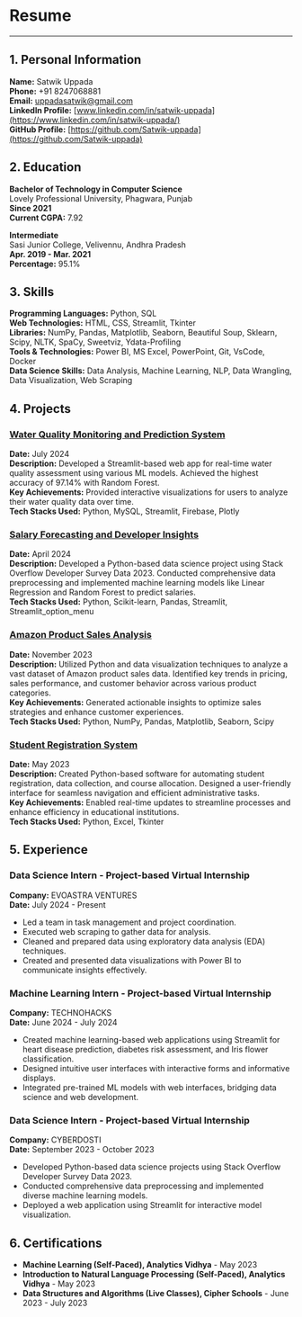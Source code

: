 # Resume

---

## 1. Personal Information
**Name:** Satwik Uppada  
**Phone:** +91 8247068881  
**Email:** uppadasatwik@gmail.com  
**LinkedIn Profile:** [www.linkedin.com/in/satwik-uppada](https://www.linkedin.com/in/satwik-uppada/)  
**GitHub Profile:** [https://github.com/Satwik-uppada](https://github.com/Satwik-uppada)

## 2. Education
**Bachelor of Technology in Computer Science**  
Lovely Professional University, Phagwara, Punjab  
**Since 2021**  
**Current CGPA:** 7.92

**Intermediate**  
Sasi Junior College, Velivennu, Andhra Pradesh  
**Apr. 2019 - Mar. 2021**  
**Percentage:** 95.1%

## 3. Skills
**Programming Languages:** Python, SQL  
**Web Technologies:** HTML, CSS, Streamlit, Tkinter  
**Libraries:** NumPy, Pandas, Matplotlib, Seaborn, Beautiful Soup, Sklearn, Scipy, NLTK, SpaCy, Sweetviz, Ydata-Profiling  
**Tools & Technologies:** Power BI, MS Excel, PowerPoint, Git, VsCode, Docker  
**Data Science Skills:** Data Analysis, Machine Learning, NLP, Data Wrangling, Data Visualization, Web Scraping

## 4. Projects

### [Water Quality Monitoring and Prediction System](https://github.com/Satwik-uppada/HydroWatch-Water-Quality-Monitoring-and-Prediction-System)  
**Date:** July 2024  
**Description:** Developed a Streamlit-based web app for real-time water quality assessment using various ML models. Achieved the highest accuracy of 97.14% with Random Forest.  
**Key Achievements:** Provided interactive visualizations for users to analyze their water quality data over time.  
**Tech Stacks Used:** Python, MySQL, Streamlit, Firebase, Plotly



### [Salary Forecasting and Developer Insights](https://github.com/Satwik-uppada/DevInsight)  
**Date:** April 2024  
**Description:** Developed a Python-based data science project using Stack Overflow Developer Survey Data 2023. Conducted comprehensive data preprocessing and implemented machine learning models like Linear Regression and Random Forest to predict salaries.  
**Tech Stacks Used:** Python, Scikit-learn, Pandas, Streamlit, Streamlit_option_menu

### [Amazon Product Sales Analysis](https://github.com/Satwik-uppada/Amazon-Product-Sales-analysis-using-Python)  
**Date:** November 2023  
**Description:** Utilized Python and data visualization techniques to analyze a vast dataset of Amazon product sales data. Identified key trends in pricing, sales performance, and customer behavior across various product categories.  
**Key Achievements:** Generated actionable insights to optimize sales strategies and enhance customer experiences.  
**Tech Stacks Used:** Python, NumPy, Pandas, Matplotlib, Seaborn, Scipy

### [Student Registration System](https://github.com/Satwik-uppada/Student-Registration-System)  
**Date:** May 2023  
**Description:** Created Python-based software for automating student registration, data collection, and course allocation. Designed a user-friendly interface for seamless navigation and efficient administrative tasks.  
**Key Achievements:** Enabled real-time updates to streamline processes and enhance efficiency in educational institutions.  
**Tech Stacks Used:** Python, Excel, Tkinter

## 5. Experience
### Data Science Intern - Project-based Virtual Internship  
**Company:** EVOASTRA VENTURES  
**Date:** July 2024 - Present  
- Led a team in task management and project coordination.
- Executed web scraping to gather data for analysis.
- Cleaned and prepared data using exploratory data analysis (EDA) techniques.
- Created and presented data visualizations with Power BI to communicate insights effectively.

### Machine Learning Intern - Project-based Virtual Internship  
**Company:** TECHNOHACKS  
**Date:** June 2024 - July 2024  
- Created machine learning-based web applications using Streamlit for heart disease prediction, diabetes risk assessment, and Iris flower classification.
- Designed intuitive user interfaces with interactive forms and informative displays.
- Integrated pre-trained ML models with web interfaces, bridging data science and web development.

### Data Science Intern - Project-based Virtual Internship  
**Company:** CYBERDOSTI  
**Date:** September 2023 - October 2023  
- Developed Python-based data science projects using Stack Overflow Developer Survey Data 2023.
- Conducted comprehensive data preprocessing and implemented diverse machine learning models.
- Deployed a web application using Streamlit for interactive model visualization.

## 6. Certifications
- **Machine Learning (Self-Paced), Analytics Vidhya** - May 2023
- **Introduction to Natural Language Processing (Self-Paced), Analytics Vidhya** - May 2023
- **Data Structures and Algorithms (Live Classes), Cipher Schools** - June 2023 - July 2023

